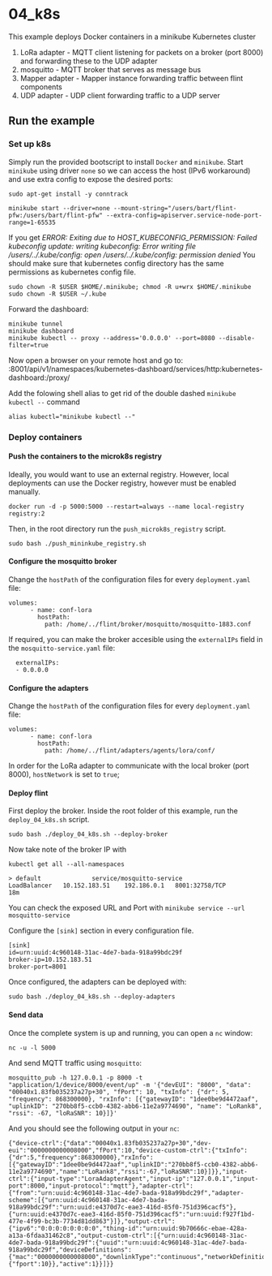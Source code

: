 # 04_k8s
This example deploys Docker containers in a minikube Kubernetes cluster
1. LoRa adapter - MQTT client listening for packets on a broker (port 8000) and forwarding these to the UDP adapter
2. mosquitto - MQTT broker that serves as message bus
3. Mapper adapter - Mapper instance forwarding traffic between flint components
4. UDP adapter - UDP client forwarding traffic to a UDP server


## Run the example
### Set up k8s
Simply run the provided bootscript to install `Docker` and `minikube`.
Start `minikube` using driver `none` so we can access the host (IPv6 workaround) and use extra config to expose the desired ports:
```
sudo apt-get install -y conntrack

minikube start --driver=none --mount-string="/users/bart/flint-pfw:/users/bart/flint-pfw" --extra-config=apiserver.service-node-port-range=1-65535
```

If you get *ERROR: Exiting due to HOST_KUBECONFIG_PERMISSION: Failed kubeconfig update: writing kubeconfig: Error writing file /users/../.kube/config: open /users/../.kube/config: permission denied*
You should make sure that kubernetes config directory has the same permissions as kubernetes config file.
```
sudo chown -R $USER $HOME/.minikube; chmod -R u+wrx $HOME/.minikube
sudo chown -R $USER ~/.kube
```

Forward the dashboard:
```
minikube tunnel
minikube dashboard
minikube kubectl -- proxy --address='0.0.0.0' --port=8080 --disable-filter=true
```

Now open a browser on your remote host and go to:
<your-host-external-ip>:8001/api/v1/namespaces/kubernetes-dashboard/services/http:kubernetes-dashboard:/proxy/

Add the folowing shell alias to get rid of the double dashed `minikube kubectl --` command

```
alias kubectl="minikube kubectl --"
```


### Deploy containers
#### Push the containers to the microk8s registry
Ideally, you would want to use an external registry. However, local deployments can use the Docker registry, however must be enabled manually.
```
docker run -d -p 5000:5000 --restart=always --name local-registry registry:2
```

Then, in the root directory run the `push_microk8s_registry` script.
```
sudo bash ./push_mininkube_registry.sh
```

#### Configure the mosquitto broker
Change the `hostPath` of the configuration files for every `deployment.yaml` file:
```
volumes:
      - name: conf-lora
        hostPath:
          path: /home/../flint/broker/mosquitto/mosquitto-1883.conf

```
If required, you can make the broker accesible using the `externalIPs` field in the `mosquitto-service.yaml` file:
```
  externalIPs:
  - 0.0.0.0
```

#### Configure the adapters
Change the `hostPath` of the configuration files for every `deployment.yaml` file:
```
volumes:
      - name: conf-lora
        hostPath:
          path: /home/../flint/adapters/agents/lora/conf/

```
In order for the LoRa adapter to communicate with the local broker (port 8000), `hostNetwork` is set to `true`;


#### Deploy flint
First deploy the broker. Inside the root folder of this example, run the `deploy_04_k8s.sh` script.
```
sudo bash ./deploy_04_k8s.sh --deploy-broker
```
Now take note of the broker IP with
```
kubectl get all --all-namespaces

> default              service/mosquitto-service           LoadBalancer   10.152.183.51    192.186.0.1   8001:32758/TCP           18m
```
You can check the exposed URL and Port with `minikube service --url mosquitto-service`

Configure the `[sink]` section in every configuration file.
```
[sink]
id=urn:uuid:4c960148-31ac-4de7-bada-918a99bdc29f
broker-ip=10.152.183.51
broker-port=8001
```

Once configured, the adapters can be deployed with:
```
sudo bash ./deploy_04_k8s.sh --deploy-adapters
```

#### Send data
Once the complete system is up and running, you can open a `nc` window:

```
nc -u -l 5000
```

And send MQTT traffic using `mosquitto`:
```
mosquitto_pub -h 127.0.0.1 -p 8000 -t "application/1/device/8000/event/up" -m '{"devEUI": "8000", "data": "00040x1.83fb035237a27p+30", "fPort": 10, "txInfo": {"dr": 5, "frequency": 868300000}, "rxInfo": [{"gatewayID": "1dee0be9d4472aaf", "uplinkID": "270bb8f5-ccb0-4382-abb6-11e2a9774690", "name": "LoRank8", "rssi": -67, "loRaSNR": 10}]}'
```

And you should see the following output in your `nc`:
```
{"device-ctrl":{"data":"00040x1.83fb035237a27p+30","dev-eui":"0000000000008000","fPort":10,"device-custom-ctrl":{"txInfo":{"dr":5,"frequency":868300000},"rxInfo":[{"gatewayID":"1dee0be9d4472aaf","uplinkID":"270bb8f5-ccb0-4382-abb6-11e2a9774690","name":"LoRank8","rssi":-67,"loRaSNR":10}]}},"input-ctrl":{"input-type":"LoraAdapterAgent","input-ip":"127.0.0.1","input-port":8000,"input-protocol":"mqtt"},"adapter-ctrl":{"from":"urn:uuid:4c960148-31ac-4de7-bada-918a99bdc29f","adapter-scheme":[{"urn:uuid:4c960148-31ac-4de7-bada-918a99bdc29f":"urn:uuid:e4370d7c-eae3-416d-85f0-751d396cacf5"},{"urn:uuid:e4370d7c-eae3-416d-85f0-751d396cacf5":"urn:uuid:f927f1bd-477e-4f99-bc3b-7734d81dd863"}]},"output-ctrl":{"ipv6":"0:0:0:0:0:0:0:0","thing-id":"urn:uuid:9b70666c-ebae-428a-a13a-6fdaa31462c8","output-custom-ctrl":[{"urn:uuid:4c960148-31ac-4de7-bada-918a99bdc29f":{"uuid":"urn:uuid:4c960148-31ac-4de7-bada-918a99bdc29f","deviceDefinitions":{"mac":"0000000000008000","downlinkType":"continuous","networkDefinitions":{"fport":10}},"active":1}}]}}
```